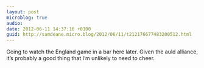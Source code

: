 ```yaml
---
layout: post
microblog: true
audio: 
date: 2012-06-11 14:37:16 +0100
guid: http://samdeane.micro.blog/2012/06/11/t212176677483200512.html
---
```

Going to watch the England game in a bar here later. Given the auld alliance, it’s probably a good thing that I’m unlikely to need to cheer.
